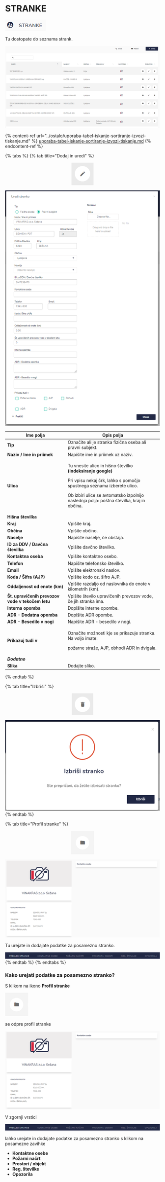 # STRANKE

<div align="left"><img src="../.gitbook/assets/Ignis_stranke.PNG" alt=""></div>

Tu dostopate do seznama strank.

![](../.gitbook/assets/Stranke_pogled.PNG)

{% content-ref url="../ostalo/uporaba-tabel-iskanje-sortiranje-izvozi-tiskanje.md" %}
[uporaba-tabel-iskanje-sortiranje-izvozi-tiskanje.md](../ostalo/uporaba-tabel-iskanje-sortiranje-izvozi-tiskanje.md)
{% endcontent-ref %}

{% tabs %}
{% tab title="Dodaj in uredi" %}
<div align="center"><img src="../.gitbook/assets/Knjiga_ikona_pisalo (5).png" alt="Ikona za urejanje"></div>

![](../.gitbook/assets/Stranke_uredi.PNG)



| Ime polja                                        | Opis polja                                                                                                                                                                                                                                                     |
| ------------------------------------------------ | -------------------------------------------------------------------------------------------------------------------------------------------------------------------------------------------------------------------------------------------------------------- |
| **Tip**                                          | Označite ali je stranka fizična oseba ali pravni subjekt.                                                                                                                                                                                                      |
| **Naziv / Ime in priimek**                       | Napišite ime in priimek oz naziv.                                                                                                                                                                                                                              |
| **Ulica**                                        | <p>Tu vnesite ulico in hišno številko <strong>(indeksiranje google)</strong></p><p>Pri vpisu nekaj črk, lahko s pomočjo spustnega seznama izberete ulico.</p><p>Ob izbiri ulice se avtomatsko izpolnijo naslednja polja: poštna številka, kraj in občina. </p> |
| **Hišna številka**                               |                                                                                                                                                                                                                                                                |
| **Kraj**                                         | Vpišite kraj.                                                                                                                                                                                                                                                  |
| **Občina**                                       | Vpišite občino.                                                                                                                                                                                                                                                |
| **Naselje**                                      | Napišite naselje, če obstaja.                                                                                                                                                                                                                                  |
| **ID za DDV / Davčna številka**                  | Vpišite davčno številko.                                                                                                                                                                                                                                       |
| **Kontaktna oseba**                              | Vpišite kontaktno osebo.                                                                                                                                                                                                                                       |
| **Telefon**                                      | Napišite telefonsko številko.                                                                                                                                                                                                                                  |
| **Email**                                        | Vpišite elektronski naslov.                                                                                                                                                                                                                                    |
| **Koda / Šifra (AJP)**                           | Vpišite kodo oz. šifro AJP.                                                                                                                                                                                                                                    |
| **Oddaljenost od enote (km)**                    | Vpišite razdaljo od naslovnika do enote v kilometrih (km).                                                                                                                                                                                                     |
| **Št. upravičenih prevozov vode v tekočem letu** | Vpišite število upravičenih prevozov vode, če jih stranka ima.                                                                                                                                                                                                 |
| **Interna opomba**                               | Dopišite interne opombe.                                                                                                                                                                                                                                       |
| **ADR - Dodatna opomba**                         | Dopišite ADR opombe.                                                                                                                                                                                                                                           |
| **ADR - Besedilo v nogi**                        | Napišite ADR -  besedilo v nogi.                                                                                                                                                                                                                               |
| **Prikazuj tudi v**                              | <p>Označite možnosti kje se prikazuje stranka. Na voljo imate: </p><p>požarne straže, AJP, obhodi ADR in dvigala.</p>                                                                                                                                          |
| _**Dodatno**_                                    |                                                                                                                                                                                                                                                                |
| **Slika**                                        | Dodajte sliko.                                                                                                                                                                                                                                                 |




{% endtab %}

{% tab title="Izbriši" %}
<div align="center"><img src="../.gitbook/assets/Knjiga_ikona_izbris.png" alt="Ikona za brisanje"></div>

![](../.gitbook/assets/Stranke_izbrisi.PNG)
{% endtab %}

{% tab title="Profil stranke" %}
<div align="center"><img src="../.gitbook/assets/Knjiga_ikona_mapa (5).png" alt="Ikona - profil stranke."></div>

![](../.gitbook/assets/Stranke_profil_stranke_pogled.PNG)

Tu urejate in dodajate podatke za posamezno stranko.

![](<../.gitbook/assets/Stranke_profil_stranke_iskanje (1).PNG>)
{% endtab %}
{% endtabs %}

### **Kako urejati podatke za posamezno stranko?**

S klikom na ikono **Profil stranke**

<div align="left"><img src="../.gitbook/assets/Knjiga_ikona_mapa (5).png" alt=""></div>

se odpre profil stranke

![](../.gitbook/assets/Stranke_profil_stranke_pogled.PNG)

V zgornji vrstici&#x20;

![](<../.gitbook/assets/Stranke_profil_stranke_iskanje (1).PNG>)

lahko urejate in dodajate podatke za posamezno stranko s klikom na posamezne zavihke

* **Kontaktne osebe**
* **Požarni načrt**
* **Prostori / objekt**
* **Reg. številke**
* **Opozorila**

